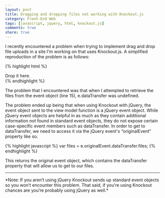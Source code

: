 ```yaml
---
layout: post
title: Dragging and dropping files not working with Knockout.js
category: Front-End Web
tags: [javascript, jquery, html, knockout.js]
comments: true
share: true
---
```

I recently encountered a problem when trying to implement drag and drop file uploads in a site I'm working on that uses Knockout.js. A simplified reproduction of the problem is as follows:

{% highlight html %}
<div data-bind="event: { drop: acceptDrop }">
    Drop it here.
</div>
<script src="jquery-1.10.2.js"></script>
<script src="knockout-2.3.0.js"></script>
<script>
    var viewModel = function () {
        var self = this;

        self.acceptDrop = function (model, e) {
            var files = e.dataTransfer.files;
            // Do something with the files...
        };
    };

    ko.applyBindings(new viewModel());
</script>
{% endhighlight %}

The problem that I encountered was that when I attempted to retrieve the files from the event object (line 15), e.dataTransfer was undefined.

The problem ended up being that when using Knockout with jQuery, the event object sent to the view model function is a jQuery event object. While jQuery event objects are helpful in as much as they contain additional information not found in standard event objects, they do not expose certain case-specific event members such as dataTransfer. In order to get to dataTransfer, we need to access it via the jQuery event's “originalEvent” property like so.

{% highlight javascript %}
var files = e.originalEvent.dataTransfer.files;
{% endhighlight %}

This returns the original event object, which contains the dataTransfer property that will allow us to get to our files.

<hr />
*Note: If you aren’t using jQuery Knockout sends up standard event objects so you won’t encounter this problem. That said, if you’re using Knockout chances are you’re probably using jQuery as well.*

